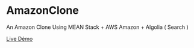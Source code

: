 # AmazonClone
An Amazon Clone Using MEAN Stack + AWS Amazon + Algolia ( Search )


[Live Démo](#Link)
